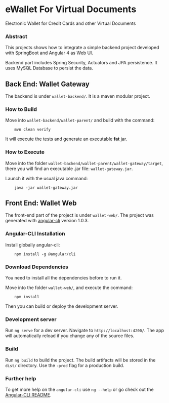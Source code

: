 # eWallet For Virtual Documents
Electronic Wallet for Credit Cards and other Virtual Documents

### Abstract
This projects shows how to integrate a simple backend project developed with SpringBoot and Angular 4 as Web UI.

Backend part includes Spring Security, Actuators and JPA persistence. It uses MySQL Database to persist the data.

## Back End: Wallet Gateway
The backend is under `wallet-backend/`. It is a maven modular project.

### How to Build
Move into `wallet-backend/wallet-parent/` and build with the command:
```shell
	mvn clean verify
```
It will execute the tests and generate an executable **fat** jar.

### How to Execute
Move into the folder `wallet-backend/wallet-parent/wallet-gateway/target`, there you will find an executable .jar file: `wallet-gateway.jar`.

Launch it with the usual java command:
```shell
	java -jar wallet-gateway.jar
```

## Front End: Wallet Web
The front-end part of the project is under `wallet-web/`. The project was generated with [angular-cli](https://github.com/angular/angular-cli) version 1.0.3.

### Angular-CLI Installation

Install globally angular-cli:
```shell
    npm install -g @angular/cli
```

### Download Dependencies
You need to install all the dependencies before to run it. 

Move into the folder `wallet-web/`, and execute the command:
```shell
    npm install
```

Then you can build or deploy the development server. 

### Development server

Run `ng serve` for a dev server. Navigate to `http://localhost:4200/`. The app will automatically reload if you change any of the source files.

### Build

Run `ng build` to build the project. The build artifacts will be stored in the `dist/` directory. Use the `-prod` flag for a production build.


### Further help

To get more help on the `angular-cli` use `ng --help` or go check out the [Angular-CLI README](https://github.com/angular/angular-cli/blob/master/README.md).

